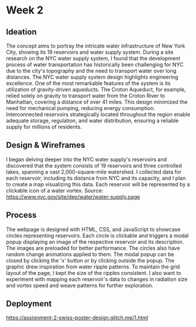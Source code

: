 # Week 2

## Ideation
The concept aims to portray the intricate water infrastructure of New York City, showing its 19 reservoirs and water supply system.
During a site research on the NYC water supply system, I found that the development process of water transportation has historically been challenging for NYC due to the city's topography and the need to transport water over long distances.
The NYC water supply system design highlights engineering excellence. One of the most remarkable features of the system is its utilization of gravity-driven aqueducts. The Croton Aqueduct, for example, relied solely on gravity to transport water from the Croton River to Manhattan, covering a distance of over 41 miles. This design minimized the need for mechanical pumping, reducing energy consumption. Interconnected reservoirs strategically located throughout the region enable adequate storage, regulation, and water distribution, ensuring a reliable supply for millions of residents.

## Design & Wireframes
I began delving deeper into the NYC water supply's reservoirs and discovered that the system consists of 19 reservoirs and three controlled lakes, spanning a vast 2,000-square-mile watershed.
I collected data for each reservoir, including its distance from NYC and its capacity, and I plan to create a map visualizing this data. Each reservoir will be represented by a clickable icon of a water vortex.
Source: https://www.nyc.gov/site/dep/water/water-supply.page

## Process
The webpage is designed with HTML, CSS, and JavaScript to showcase circles representing reservoirs. Each circle is clickable and triggers a modal popup displaying an image of the respective reservoir and its description. The images are preloaded for better performance. The circles also have random change animations applied to them. The modal popup can be closed by clicking the 'x' button or by clicking outside the popup. 
The graphic drew inspiration from water ripple patterns. To maintain the grid layout of the page, I kept the size of the ripples consistent. I also want to experiment with mapping each reservoir's data to changes in radiation size and vortex speed and weave patterns for further exploration.



## Deployment
https://assignment-2-swiss-poster-design.glitch.me/1.html
